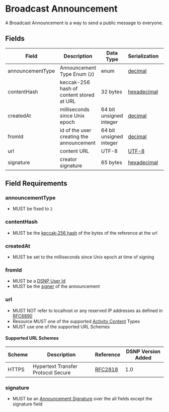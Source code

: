 # Broadcast Announcement

A Broadcast Announcement is a way to send a public message to everyone.

## Fields

| Field | Description | Data Type | Serialization | Parquet Type | Bloom Filter |
| ----- | ----------- | --------- | ------------- | ------------ | ------------ |
| announcementType | Announcement Type Enum (`2`) | enum | [decimal](../Serializations.md#decimal) | `INT32` | no |
| contentHash | keccak-256 hash of content stored at URL | 32 bytes | [hexadecimal](../Serializations.md#hexadecimal) | `BYTE_ARRAY` | YES
| createdAt | milliseconds since Unix epoch | 64 bit unsigned integer | [decimal](../Serializations.md#decimal) | `UINT_64` | no
| fromId | id of the user creating the announcement | 64 bit unsigned integer | [decimal](../Serializations.md#decimal) | `UINT_64` | YES
| url | content URL | UTF-8 | [UTF-8](https://datatracker.ietf.org/doc/html/rfc3629) | `UTF8` | no
| signature | creator signature | 65 bytes | [hexadecimal](../Serializations.md#hexadecimal) | `BYTE_ARRAY` | no

## Field Requirements

### announcementType

- MUST be fixed to `2`

### contentHash

- MUST be the [keccak-256 hash](https://keccak.team/files/Keccak-submission-3.pdf) of the bytes of the reference at the url

### createdAt

- MUST be set to the milliseconds since Unix epoch at time of signing

### fromId

- MUST be a [DSNP User Id](../Identifiers.md#dsnp-user-id)
- MUST be the [signer](../Signatures.md) of the announcement

### url

- MUST NOT refer to localhost or any reserved IP addresses as defined in [RFC6890](https://datatracker.ietf.org/doc/html/rfc6890)
- Resource MUST one of the supported [Activity Content](../../ActivityContent/Overview.md) Types
- MUST use one of the supported URL Schemes

#### Supported URL Schemes

| Scheme | Description | Reference | DSNP Version Added |
| ------ |------------ | --------- | ------------------ |
| HTTPS | Hypertext Transfer Protocol Secure | [RFC2818](https://datatracker.ietf.org/doc/html/rfc2818) | 1.0 |

### signature

- MUST be an [Announcement Signature](../Signatures.md) over the all fields except the signature field
